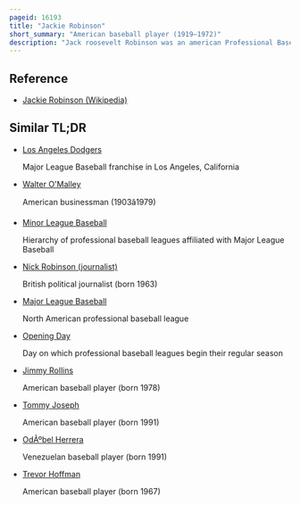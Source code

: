 ```yaml
---
pageid: 16193
title: "Jackie Robinson"
short_summary: "American baseball player (1919–1972)"
description: "Jack roosevelt Robinson was an american Professional Baseball Player who became the first african american to play major League Baseball in the modern Era. On April 15 1947 Robinson broke the Color Line when he started at first Base for the Brooklyn Dodgers. The Signing of Robinson by the Dodgers marked the End of racial Segregation in professional Baseball that relegated black Players to the Negro leagues since the 1880s. Robinson was inducted into the Baseball Hall of Fame in 1962."
---
```


## Reference

- [Jackie Robinson (Wikipedia)](https://en.wikipedia.org/?curid=16193)

## Similar TL;DR

- [Los Angeles Dodgers](/tldr/en/los-angeles-dodgers)

  Major League Baseball franchise in Los Angeles, California

- [Walter O'Malley](/tldr/en/walter-omalley)

  American businessman (1903â1979)

- [Minor League Baseball](/tldr/en/minor-league-baseball)

  Hierarchy of professional baseball leagues affiliated with Major League Baseball

- [Nick Robinson (journalist)](/tldr/en/nick-robinson-journalist)

  British political journalist (born 1963)

- [Major League Baseball](/tldr/en/major-league-baseball)

  North American professional baseball league

- [Opening Day](/tldr/en/opening-day)

  Day on which professional baseball leagues begin their regular season

- [Jimmy Rollins](/tldr/en/jimmy-rollins)

  American baseball player (born 1978)

- [Tommy Joseph](/tldr/en/tommy-joseph)

  American baseball player (born 1991)

- [OdÃºbel Herrera](/tldr/en/odubel-herrera)

  Venezuelan baseball player (born 1991)

- [Trevor Hoffman](/tldr/en/trevor-hoffman)

  American baseball player (born 1967)

